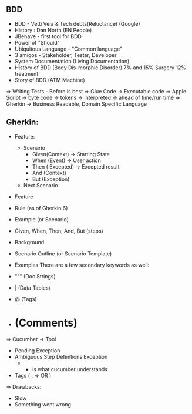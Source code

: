 ## BDD

- BDD - Vetti Vela & Tech debts(Reluctance) (Google)
- History : Dan North (EN People)
- JBehave - first tool for BDD
- Power of "Should"
- Ubiquitous Language - "Common language"
- 3 amigos - Stakeholder, Tester, Developer
- System Documentation (Living Documentation)
- History of BDD (Body Dis-morphic Disorder) 7% and 15% Surgery 12% treatment.
- Story of BDD (ATM Machine) 


⇒ Writing Tests - Before is best
⇒ Glue Code → Executable code
⇒ Apple Script → byte code → tokens → interpreted → ahead of time/run time
⇒ Gherkin → Business Readable, Domain Specific Language


## Gherkin:
* Feature:
    * Scenario
        * Given(Context) → Starting State
        * When (Event) → User action
        * Then ( Excepted) → Excepted result
        * And (Context)
        * But (Exception)
    * Next Scenario

* Feature
* Rule (as of Gherkin 6)
* Example (or Scenario)
* Given, When, Then, And, But (steps)
* Background
* Scenario Outline (or Scenario Template)
* Examples
There are a few secondary keywords as well:
* """ (Doc Strings)
* | (Data Tables)
* @ (Tags)
* # (Comments)




⇒ Cucumber → Tool
* Pending Exception
* Ambiguous Step Definitions Exception
    * * is what cucumber understands
* Tags ( , ⇒ OR )

⇒ Drawbacks:
* Slow
* Something went wrong